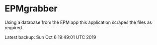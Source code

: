 # EPMgrabber
Using a database from the EPM app this application scrapes the files as required


Latest backup: Sun Oct 6 19:49:01 UTC 2019
